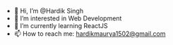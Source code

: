 - 👋 Hi, I’m @Hardik Singh
- 👀 I’m interested in Web Development
- 🌱 I’m currently learning ReactJS
- 📫 How to reach me:
      hardikmaurya1502@gmail.com

<!---
hardiksinghmaurya/hardiksinghmaurya is a ✨ special ✨ repository because its `README.md` (this file) appears on your GitHub profile.
You can click the Preview link to take a look at your changes.
--->
